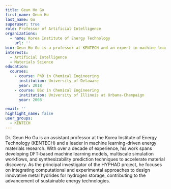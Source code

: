```yaml
---
title: Geun Ho Gu
first_name: Geun Ho
last_name: Gu
superuser: true
role: Professor of Artificial Intelligence
organizations:
  - name: Korea Institute of Energy Technology
    url: ''
bio: Geun Ho Gu is a professor at KENTECH and an expert in machine learning for energy materials.
interests:
  - Artificial Intelligence
  - Materials Science
education:
  courses:
    - course: PhD in Chemical Engineering
      institution: University of Delaware
      year: 2018
    - course: BSc in Chemical Engineering
      institution: University of Illinois at Urbana-Champaign
      year: 2008

email: ''
highlight_name: false
user_groups:
  - KENTECH
---
```


Dr. Geun Ho Gu is an assistant professor at the Korea Institute of Energy Technology (KENTECH) and a leader in machine learning-driven energy materials research. With over a decade of experience, his work spans developing DFT-based machine learning models, multiscale simulation workflows, and synthesizability prediction techniques to accelerate material discovery. As the principal investigator of the HYPHAD project, he focuses on integrating computational and experimental approaches to design innovative metal hydrides for hydrogen storage, contributing to the advancement of sustainable energy technologies.